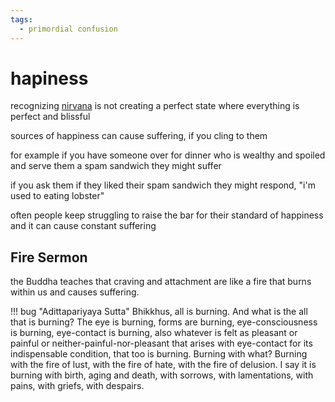```yaml
---
tags:
  - primordial confusion 
---
```

# hapiness

recognizing [nirvana](nibanna.md) is not creating a perfect state where everything is perfect and blissful

sources of happiness can cause suffering, if you cling to them

for example if you have someone over for dinner who is wealthy and spoiled and serve them a spam sandwich they might suffer

if you ask them if they liked their spam sandwich they might respond, "i'm used to eating lobster"

often people keep struggling to raise the bar for their standard of happiness and it can cause constant suffering

## Fire Sermon

the Buddha teaches that craving and attachment are like a fire that burns within us and causes suffering.

!!! bug "Adittapariyaya Sutta"
    Bhikkhus, all is burning. And what is the all that is burning? The eye is burning, forms are burning, eye-consciousness is burning, eye-contact is burning, also whatever is felt as pleasant or painful or neither-painful-nor-pleasant that arises with eye-contact for its indispensable condition, that too is burning. Burning with what? Burning with the fire of lust, with the fire of hate, with the fire of delusion. I say it is burning with birth, aging and death, with sorrows, with lamentations, with pains, with griefs, with despairs.
